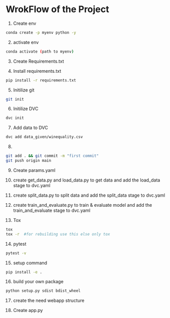 
# WrokFlow of the Project

1. Create env
```bash
conda create -p myenv python -y
```

2. activate env
```bash
conda activate (path to myenv)
```

3. Create Requirements.txt

4. Install requirements.txt
```bash
pip install -r requirements.txt
```

5. Initilize git
```bash
git init
```

6. Initilize DVC
```bash
dvc init
```

7. Add data to DVC
```bash
dvc add data_given/winequality.csv
```

8. 
```bash
git add . && git commit -m "first commit"
git push origin main
```

9. Create params.yaml

10. create get_data.py and load_data.py to get data and add the load_data stage to dvc.yaml

11. create split_data.py to split data and add the split_data stage to dvc.yaml

12. create train_and_evaluate.py to train & evaluate model and add the train_and_evaluate stage to dvc.yaml

13. Tox
```bash
tox
tox -r  #for rebuilding use this else only tox
```

14. pytest
```bash
pytest -v
```

15. setup command
```bash
pip install -e .
```

16. build your own package
```bash
python setup.py sdist bdist_wheel
```

17. create the need webapp structure

18. Create app.py 